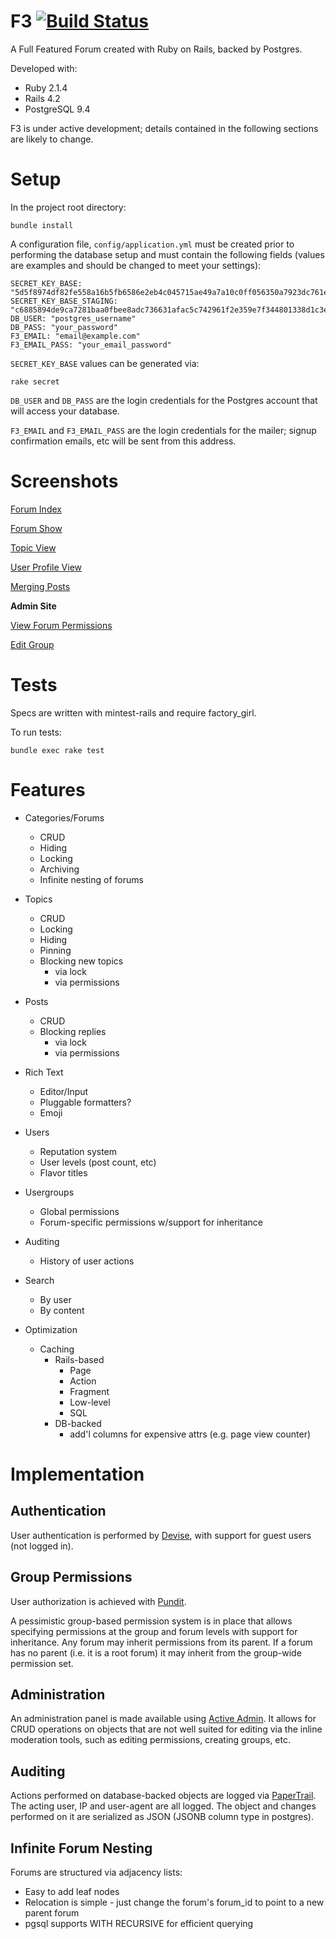 F3 [![Build Status](https://travis-ci.org/chenwardT/f3.svg?branch=master)](https://travis-ci.org/chenwardT/f3)
===

A Full Featured Forum created with Ruby on Rails, backed by Postgres.

Developed with:

* Ruby 2.1.4
* Rails 4.2
* PostgreSQL 9.4

F3 is under active development; details contained in the following sections are likely to change.

Setup
=====

In the project root directory: 

    bundle install
    
A configuration file, `config/application.yml` must be created prior to performing the database
setup and must contain the following fields (values are examples and should be changed to meet
your settings):

    SECRET_KEY_BASE: "5d5f8974df82fe558a16b5fb6586e2eb4c045715ae49a7a10c0ff056350a7923dc761e3e80e5381498a1b235bd9ad0f2b66573f5cee455c60f7f6e0c50e8d1cc"
    SECRET_KEY_BASE_STAGING: "c6885894de9ca7281baa0fbee8adc736631afac5c742961f2e359e7f344801338d1c3e08f27a170350d8278f73c01459beffa7be27c52184d911ab673c02a1a6"
    DB_USER: "postgres_username"
    DB_PASS: "your_password"
    F3_EMAIL: "email@example.com"
    F3_EMAIL_PASS: "your_email_password"
    
`SECRET_KEY_BASE` values can be generated via:

    rake secret
    
`DB_USER` and `DB_PASS` are the login credentials for the Postgres account that will access your database.

`F3_EMAIL` and `F3_EMAIL_PASS` are the login credentials for the mailer; signup confirmation emails, etc
will be sent from this address.


Screenshots
===========

[Forum Index](http://i.imgur.com/beCt7Su.png)

[Forum Show](http://i.imgur.com/Jd4OVUz.png)

[Topic View](http://i.imgur.com/ByvcnNc.png)

[User Profile View](http://i.imgur.com/WBs2RZ0.png)

[Merging Posts](http://i.imgur.com/xBZmVxV.png)

**Admin Site**

[View Forum Permissions](http://i.imgur.com/EyDrYKu.png)

[Edit Group](http://i.imgur.com/kHLFsto.png)

Tests
=====

Specs are written with mintest-rails and require factory_girl.

To run tests:

`bundle exec rake test`

Features
========

* Categories/Forums
    - CRUD
    - Hiding
    - Locking
    - Archiving
    - Infinite nesting of forums

* Topics
    - CRUD
    - Locking
    - Hiding
    - Pinning
    - Blocking new topics
        - via lock
        - via permissions

* Posts
    - CRUD
    - Blocking replies
        - via lock
        - via permissions

* Rich Text
    - Editor/Input
    - Pluggable formatters?
    - Emoji

* Users
    - Reputation system
    - User levels (post count, etc)
    - Flavor titles
    
* Usergroups
    - Global permissions
    - Forum-specific permissions w/support for inheritance

* Auditing
    - History of user actions

* Search
    - By user
    - By content

* Optimization
    - Caching
        - Rails-based
            - Page
            - Action
            - Fragment
            - Low-level
            - SQL
        - DB-backed
            - add'l columns for expensive attrs (e.g. page view counter)

Implementation
==============

Authentication
--------------

User authentication is performed by [Devise](https://github.com/plataformatec/devise), with support for guest users (not logged in).

Group Permissions
-----------------

User authorization is achieved with [Pundit](https://github.com/elabs/pundit).

A pessimistic group-based permission system is in place that allows specifying permissions at the group and forum levels with support for inheritance.
Any forum may inherit permissions from its parent. If a forum has no parent (i.e. it is a root forum) it may inherit from the group-wide permission set.

Administration
--------------

An administration panel is made available using [Active Admin](https://github.com/activeadmin/activeadmin).
It allows for CRUD operations on objects that are not well suited for editing via the inline moderation tools, such as editing permissions, creating groups, etc.

Auditing
--------

Actions performed on database-backed objects are logged via [PaperTrail](https://github.com/airblade/paper_trail).
The acting user, IP and user-agent are all logged. The object and changes performed on it are serialized as JSON (JSONB column type in postgres).

Infinite Forum Nesting
----------------------

Forums are structured via adjacency lists:

* Easy to add leaf nodes
* Relocation is simple - just change the forum's forum_id to point to a new parent forum
* pgsql supports WITH RECURSIVE for efficient querying
